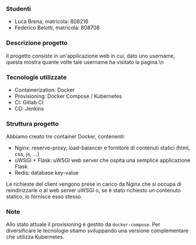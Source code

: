 ### Studenti

* Luca Brena, matricola: 808216
* Federico Belotti, matricola: 808708

### Descrizione progetto

Il progetto consiste in un'applicazione web in cui, dato uno username, questa mostra quante volte tale username ha visitato la pagina.\n

### Tecnologie utilizzate

* Containerization: Docker
* Provisioning: Docker Compose / Kubernetes
* CI: Gitlab CI
* CD: Jenkins

### Struttura progetto

Abbiamo creato tre container Docker, contenenti:

* Nginx: reserve-proxy, load-balancer e fornitore di contenuti statici (html, css, js, ...)
* uWSGI + Flask: uWSGI web server che ospita una semplice applicazione Flask
* Redis: database key-value

Le richieste del client vengono prese in carico da Nginx che si occupa di reindirizzarle o al web server uWSGI o, se è stato richiesto un contenuto statico, lo fornisce esso stesso.

### Note

Allo stato attuale il provisioning è gestito da `docker-compose`. Per diversificare le tecnologie stiamo sviluppando una versione complementare che utilizza Kubernetes.
